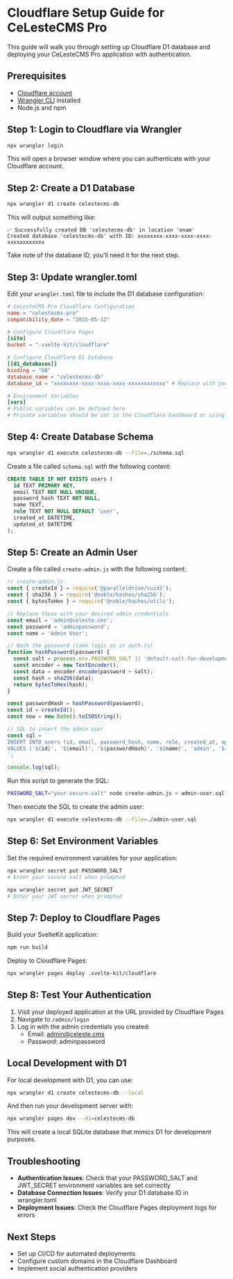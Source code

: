 # Cloudflare Setup Guide for CeLesteCMS Pro

This guide will walk you through setting up Cloudflare D1 database and deploying your CeLesteCMS Pro application with authentication.

## Prerequisites

- [Cloudflare account](https://dash.cloudflare.com/sign-up)
- [Wrangler CLI](https://developers.cloudflare.com/workers/wrangler/install-and-update/) installed
- Node.js and npm

## Step 1: Login to Cloudflare via Wrangler

```bash
npx wrangler login
```

This will open a browser window where you can authenticate with your Cloudflare account.

## Step 2: Create a D1 Database

```bash
npx wrangler d1 create celestecms-db
```

This will output something like:
```
✅ Successfully created DB 'celestecms-db' in location 'enam'
Created database 'celestecms-db' with ID: xxxxxxxx-xxxx-xxxx-xxxx-xxxxxxxxxxxx
```

Take note of the database ID, you'll need it for the next step.

## Step 3: Update wrangler.toml

Edit your `wrangler.toml` file to include the D1 database configuration:

```toml
# CeLesteCMS Pro Cloudflare Configuration
name = "celestecms-pro"
compatibility_date = "2025-05-12"

# Configure Cloudflare Pages
[site]
bucket = ".svelte-kit/cloudflare"

# Configure Cloudflare D1 Database
[[d1_databases]]
binding = "DB"
database_name = "celestecms-db"
database_id = "xxxxxxxx-xxxx-xxxx-xxxx-xxxxxxxxxxxx" # Replace with your actual database ID

# Environment Variables
[vars]
# Public variables can be defined here
# Private variables should be set in the Cloudflare Dashboard or using wrangler
```

## Step 4: Create Database Schema

```bash
npx wrangler d1 execute celestecms-db --file=./schema.sql
```

Create a file called `schema.sql` with the following content:

```sql
CREATE TABLE IF NOT EXISTS users (
  id TEXT PRIMARY KEY,
  email TEXT NOT NULL UNIQUE,
  password_hash TEXT NOT NULL,
  name TEXT,
  role TEXT NOT NULL DEFAULT 'user',
  created_at DATETIME,
  updated_at DATETIME
);
```

## Step 5: Create an Admin User

Create a file called `create-admin.js` with the following content:

```javascript
// create-admin.js
const { createId } = require('@paralleldrive/cuid2');
const { sha256 } = require('@noble/hashes/sha256');
const { bytesToHex } = require('@noble/hashes/utils');

// Replace these with your desired admin credentials
const email = 'admin@celeste.cms';
const password = 'adminpassword';
const name = 'Admin User';

// Hash the password (same logic as in auth.ts)
function hashPassword(password) {
  const salt = process.env.PASSWORD_SALT || 'default-salt-for-development';
  const encoder = new TextEncoder();
  const data = encoder.encode(password + salt);
  const hash = sha256(data);
  return bytesToHex(hash);
}

const passwordHash = hashPassword(password);
const id = createId();
const now = new Date().toISOString();

// SQL to insert the admin user
const sql = `
INSERT INTO users (id, email, password_hash, name, role, created_at, updated_at)
VALUES ('${id}', '${email}', '${passwordHash}', '${name}', 'admin', '${now}', '${now}')
`;

console.log(sql);
```

Run this script to generate the SQL:

```bash
PASSWORD_SALT="your-secure-salt" node create-admin.js > admin-user.sql
```

Then execute the SQL to create the admin user:

```bash
npx wrangler d1 execute celestecms-db --file=./admin-user.sql
```

## Step 6: Set Environment Variables

Set the required environment variables for your application:

```bash
npx wrangler secret put PASSWORD_SALT
# Enter your secure salt when prompted

npx wrangler secret put JWT_SECRET
# Enter your JWT secret when prompted
```

## Step 7: Deploy to Cloudflare Pages

Build your SvelteKit application:

```bash
npm run build
```

Deploy to Cloudflare Pages:

```bash
npx wrangler pages deploy .svelte-kit/cloudflare
```

## Step 8: Test Your Authentication

1. Visit your deployed application at the URL provided by Cloudflare Pages
2. Navigate to `/admin/login`
3. Log in with the admin credentials you created:
   - Email: admin@celeste.cms
   - Password: adminpassword

## Local Development with D1

For local development with D1, you can use:

```bash
npx wrangler d1 create celestecms-db --local
```

And then run your development server with:

```bash
npx wrangler pages dev --d1=celestecms-db
```

This will create a local SQLite database that mimics D1 for development purposes.

## Troubleshooting

- **Authentication Issues**: Check that your PASSWORD_SALT and JWT_SECRET environment variables are set correctly
- **Database Connection Issues**: Verify your D1 database ID in wrangler.toml
- **Deployment Issues**: Check the Cloudflare Pages deployment logs for errors

## Next Steps

- Set up CI/CD for automated deployments
- Configure custom domains in the Cloudflare Dashboard
- Implement social authentication providers
